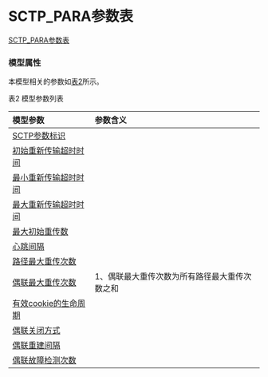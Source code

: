 # SCTP_PARA参数表[SCTP_PARA参数表](#) <br>### 模型属性本模型相关的参数如<a href="#t2">表2</a>所示。表2 模型参数列表<table id = "t2"><thread><tr><th align = "left">模型参数</th><th align = "left">参数含义</th></tr></thread><tbody><tr><td id = "SCTP参数标识-1"><a href = "SCTP参数标识-1.html">SCTP参数标识</a></td><td></td></tr><tr><td id = "初始重新传输超时时间-2"><a href = "初始重新传输超时时间-2.html">初始重新传输超时时间</a></td><td></td></tr><tr><td id = "最小重新传输超时时间-3"><a href = "最小重新传输超时时间-3.html">最小重新传输超时时间</a></td><td></td></tr><tr><td id = "最大重新传输超时时间-4"><a href = "最大重新传输超时时间-4.html">最大重新传输超时时间</a></td><td></td></tr><tr><td id = "最大初始重传数-5"><a href = "最大初始重传数-5.html">最大初始重传数</a></td><td></td></tr><tr><td id = "心跳间隔-6"><a href = "心跳间隔-6.html">心跳间隔</a></td><td></td></tr><tr><td id = "路径最大重传次数-7"><a href = "路径最大重传次数-7.html">路径最大重传次数</a></td><td></td></tr><tr><td id = "偶联最大重传次数-8"><a href = "偶联最大重传次数-8.html">偶联最大重传次数</a></td><td>1、偶联最大重传次数为所有路径最大重传次数之和</td></tr><tr><td id = "有效cookie的生命周期-9"><a href = "有效cookie的生命周期-9.html">有效cookie的生命周期</a></td><td></td></tr><tr><td id = "偶联关闭方式-10"><a href = "偶联关闭方式-10.html">偶联关闭方式</a></td><td></td></tr><tr><td id = "偶联重建间隔-11"><a href = "偶联重建间隔-11.html">偶联重建间隔</a></td><td></td></tr><tr><td id = "偶联故障检测次数-12"><a href = "偶联故障检测次数-12.html">偶联故障检测次数</a></td><td></td></tr></tbody></table>